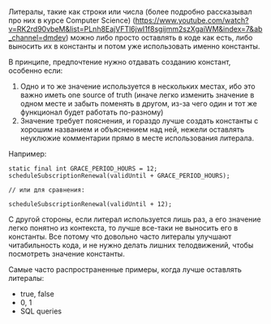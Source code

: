 Литералы, такие как строки или числа (более подробно рассказывал про них в курсе Computer Science) (https://www.youtube.com/watch?v=RK2rd90vbeM&list=PLnh8EajVFTl6jwI1f8sgijmm2szXgaiWM&index=7&ab_channel=dmdev) можно либо просто оставлять в коде как есть, либо выносить их в константы и потом уже использовать именно константы.

В принципе, предпочтение нужно отдавать созданию констант, особенно если:
1. Одно и то же значение используется в нескольких местах, ибо это важно иметь one source of truth (иначе легко изменить значение в одном месте и забыть поменять в другом, из-за чего один и тот же функционал будет работать по-разному)
2. Значение требует пояснения, и гораздо лучше создать константы с хорошим названием и объяснением над ней, нежели оставлять неуклюжие комментарии прямо в месте использования литерала.

Например:

```
static final int GRACE_PERIOD_HOURS = 12;
scheduleSubscriptionRenewal(validUntil + GRACE_PERIOD_HOURS);

// или для сравнения:

scheduleSubscriptionRenewal(validUntil + 12);
```

С другой стороны, если литерал используется лишь раз, а его значение легко понятно из контекста, то лучше все-таки не выносить его в константы. Все потому что довольно часто литералы улучшают читабильность кода, и не нужно делать лишних телодвижений, чтобы посмотреть значение константы.

Самые часто распространенные примеры, когда лучше оставлять литералы:
- true, false
- 0, 1
- SQL queries